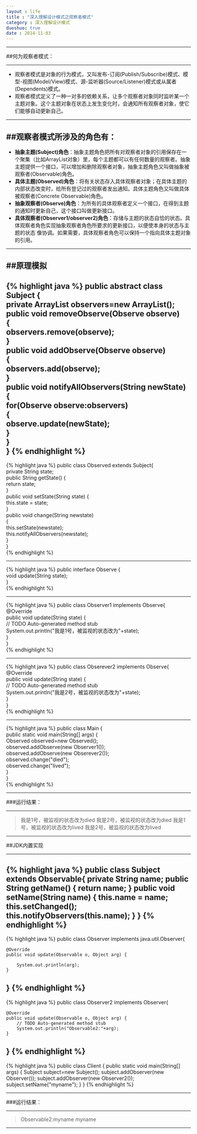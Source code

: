 ```yaml
---
layout : life
title : "深入理解设计模式之观察者模式"
category : 深入理解设计模式
duoshuo: true
date : 2014-11-03
---
```


------

##何为观察者模式：

------

* 观察者模式是对象的行为模式，又叫发布-订阅(Publish/Subscribe)模式、模型-视图(Model/View)模式、源-监听器(Source/Listener)模式或从属者(Dependents)模式。
* 观察者模式定义了一种一对多的依赖关系，让多个观察者对象同时监听某一个主题对象。这个主题对象在状态上发生变化时，会通知所有观察者对象，使它们能够自动更新自己。

------

##观察者模式所涉及的角色有：
----------

* **抽象主题(Subject)角色**：抽象主题角色把所有对观察者对象的引用保存在一个聚集（比如ArrayList对象）里，每个主题都可以有任何数量的观察者。抽象主题提供一个接口，可以增加和删除观察者对象，抽象主题角色又叫做抽象被观察者(Observable)角色。
* **具体主题(Observed)角色**：将有关状态存入具体观察者对象；在具体主题的内部状态改变时，给所有登记过的观察者发出通知。具体主题角色又叫做具体被观察者(Concrete Observable)角色。
* **抽象观察者(Observe)角色**：为所有的具体观察者定义一个接口，在得到主题的通知时更新自己，这个接口叫做更新接口。
* **具体观察者(Observer1/observer2)角色**：存储与主题的状态自恰的状态。具体观察者角色实现抽象观察者角色所要求的更新接口，以便使本身的状态与主题的状态 像协调。如果需要，具体观察者角色可以保持一个指向具体主题对象的引用。

------

##原理模拟
------

{% highlight java %}
public abstract class Subject {  
    private ArrayList<Observe> observers=new ArrayList<Observe>();  
    public void removeObserve(Observe observe)  
    {  
        observers.remove(observe);  
    }  
    public void addObserve(Observe observe)  
    {  
        observers.add(observe);  
    }  
    public void notifyAllObservers(String newState)  
    {  
        for(Observe observe:observers)  
        {  
            observe.update(newState);  
        }     
    }  
} 
{% endhighlight %}
--------

{% highlight java %}
    public class Observed extends Subject{  
        private String state;   
        public String getState() {  
            return state;  
        }  
        public void setState(String state) {  
            this.state = state;  
        }  
        public void change(String newstate)  
        {  
            this.setState(newstate);  
            this.notifyAllObservers(newstate);  
        }  
    }  
{% endhighlight %}

--------

{% highlight java %}
    public interface  Observe {  
        void update(String state);  
    }  
{% endhighlight %}

--------

{% highlight java %}
public class Observer1 implements Observe{  
    @Override  
    public void update(String state) {  
        // TODO Auto-generated method stub  
        System.out.println("我是1号，被监视的状态改为"+state);  
    }  
}  
{% endhighlight %}

----------

{% highlight java %}
    public class Obserever2 implements Observe{  
        @Override  
        public void update(String state) {  
            // TODO Auto-generated method stub  
            System.out.println("我是2号，被监视的状态改为"+state);  
        }  
    }  
{% endhighlight %}

----------

 {% highlight java %}
	public class Main {  
        public static void main(String[] args) {  
            Observed observed=new Observed();  
            observed.addObserve(new Observer1());  
            observed.addObserve(new Obserever2());  
            observed.change("died");  
            observed.change("lived");  
        }  
    }  
{% endhighlight %}

-----------

###运行结果：

-----------

>我是1号，被监视的状态改为died
>我是2号，被监视的状态改为died
>我是1号，被监视的状态改为lived
>我是2号，被监视的状态改为lived

----------

##JDK内置实现

----------
 {% highlight java %}
 public class Subject extends Observable{
	private String name;
	public String getName() {
		return name;
	}
	public void setName(String name) {
		this.name = name;
		this.setChanged();
		this.notifyObservers(this.name);
	}
}
{% endhighlight %}
----------

 {% highlight java %}
public class Observer implements java.util.Observer{

	@Override
	public void update(Observable o, Object arg) {
	 
		System.out.println(arg);
	}

}
{% endhighlight %}
----------
{% highlight java %}
public class Observer2 implements Observer{

	@Override
	public void update(Observable o, Object arg) {
		// TODO Auto-generated method stub
		System.out.println("Observable2:"+arg);
	}

}
{% endhighlight %}
----------
 {% highlight java %}
public class Client {
	public static void main(String[] args)
	{
		Subject subject=new Subject();
		subject.addObserver(new Observer());
		subject.addObserver(new Observer2());
		subject.setName("myname");
	}
}
{% endhighlight %}

----------

###运行结果：

-----------
>Observable2:myname
>myname

----------